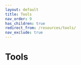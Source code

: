 ```yaml
---
layout: default
title: Tools
nav_order: 9
has_children: true
redirect_from: /resources/tools/
nav_exclude: true
---
```


# Tools
